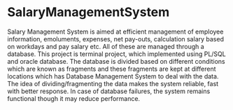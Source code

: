 # SalaryManagementSystem
 
Salary Management System is aimed at efficient management of employee information, emoluments, expenses, net pay-outs, calculation salary based on workdays and pay salary etc. All of these are managed through a database. This project is terminal project, which implemented using PL/SQL and oracle database. The database is divided based on different conditions which are known as fragments and these fragments are kept at different locations which has Database Management System to deal with the data. The idea of dividing/fragmenting the data makes the system reliable, fast with better response. In case of database failures, the system remains functional though it may reduce performance. 
